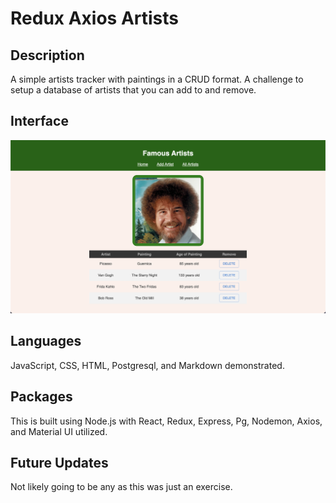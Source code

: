 # Redux Axios Artists

## Description

A simple artists tracker with paintings in a CRUD format. A challenge to setup a database of artists that you can add to and remove.

## Interface

![wireframe](./src/images/wireframe.png)

## Languages

JavaScript, CSS, HTML, Postgresql, and Markdown demonstrated.

## Packages

This is built using Node.js with React, Redux, Express, Pg, Nodemon, Axios, and Material UI utilized.

## Future Updates

Not likely going to be any as this was just an exercise.
